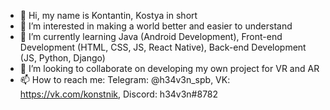 - 👋 Hi, my name is Kontantin, Kostya in short
- 👀 I’m interested in making a world better and easier to understand
- 🌱 I’m currently learning Java (Android Development), Front-end Development (HTML, CSS, JS, React Native), Back-end Development (JS, Python, Django)
- 💞️ I’m looking to collaborate on developing my own project for VR and AR
- 📫 How to reach me: Telegram: @h34v3n_spb, VK: https://vk.com/konstnik, Discord: h34v3n#8782

<!---
konstantin2710204/konstantin2710204 is a ✨ special ✨ repository because its `README.md` (this file) appears on your GitHub profile.
You can click the Preview link to take a look at your changes.
--->
